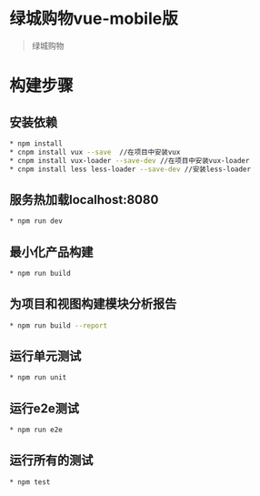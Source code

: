 # 绿城购物vue-mobile版

> 绿城购物

# 构建步骤

## 安装依赖
``` bash
* npm install
* cnpm install vux --save  //在项目中安装vux
* cnpm install vux-loader --save-dev //在项目中安装vux-loader
* cnpm install less less-loader --save-dev //安装less-loader
```

## 服务热加载localhost:8080
``` bash
* npm run dev
```

## 最小化产品构建
``` bash
* npm run build
```

## 为项目和视图构建模块分析报告
``` bash
* npm run build --report
```

## 运行单元测试
``` bash
* npm run unit
```

## 运行e2e测试
``` bash
* npm run e2e
```

## 运行所有的测试
``` bash
* npm test
```